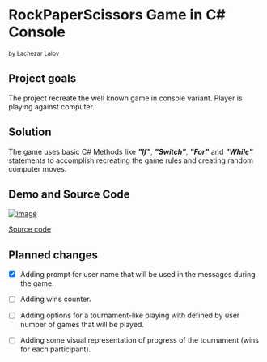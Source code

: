 # RockPaperScissors Game in C# Console
<sub>by Lachezar Lalov</sub>

## Project goals
  The project recreate the well known game in console variant. Player is playing against computer.

## Solution
  The game uses basic C# Methods like ***"If"***, ***"Switch"***, ***"For"*** and ***"While"*** statements to accomplish recreating the game rules and creating random computer moves.

## Demo and Source Code
  [![image](https://user-images.githubusercontent.com/113022668/192635935-4ca79d01-a053-457e-b898-ae035334ac42.png)](https://replit.com/@LachezarL/RockPaperScissors#Main.cs)
  
  [Source code](https://github.com/LachezarLalov/RockPaperScissorsByLL/blob/main/RockPaperScissors_Game/RockPaperScissors.cs)

## Planned changes
  - [X] Adding prompt for user name that will be used in the messages during the game.
  - [ ] Adding wins counter.
  - [ ] Adding options for a tournament-like playing with defined by user number of games that will be played.
  - [ ] Adding some visual representation of progress of the tournament (wins for each participant).

